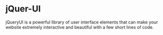 # jQuer-UI
jQueryUI is a powerful library of user interface elements that can make your website extremely interactive and beautiful with a few short lines of code.
